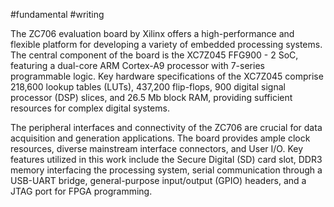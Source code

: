 #fundamental #writing 

The ZC706 evaluation board by Xilinx offers a high-performance and flexible platform for developing a variety of embedded processing systems. The central component of the board is the XC7Z045 FFG900 - 2 SoC, featuring a dual-core ARM Cortex-A9 processor with 7-series programmable logic.  Key hardware specifications of the XC7Z045 comprise 218,600 lookup tables (LUTs), 437,200 flip-flops, 900 digital signal processor (DSP) slices, and 26.5 Mb block RAM, providing sufficient resources for complex digital systems.

The peripheral interfaces and connectivity of the ZC706 are crucial for data acquisition and generation applications. The board provides ample clock resources, diverse mainstream interface connectors, and User I/O. Key features utilized in this work include the Secure Digital (SD) card slot, DDR3 memory interfacing the processing system, serial communication through a USB-UART bridge, general-purpose input/output (GPIO) headers, and a JTAG port for FPGA programming.